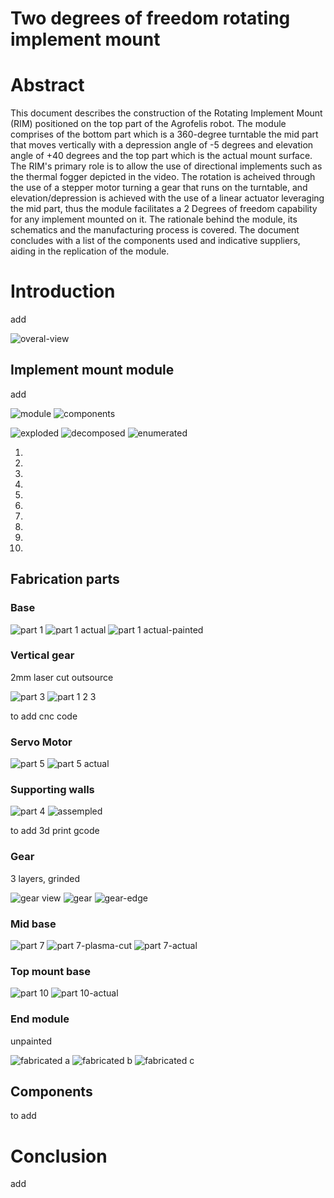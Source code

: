 # Two degrees of freedom rotating implement mount

# Abstract

This document describes the construction of the Rotating Implement Mount (RIM) positioned on the top part of the Agrofelis robot. The module comprises of the bottom part which is a 360-degree turntable the mid part that moves vertically with a depression angle of -5 degrees and elevation angle of +40 degrees and the top part which is the actual mount surface. The RIM's primary role is to allow the use of directional implements such as the thermal fogger depicted in the video. The rotation is acheived through the use of a stepper motor turning a gear that runs on the turntable, and elevation/depression is achieved with the use of a linear actuator leveraging the mid part, thus the module facilitates a 2 Degrees of freedom capability for any implement mounted on it. The rationale behind the module, its schematics and the manufacturing process is covered. The document concludes with a list of the components used and indicative suppliers, aiding in the replication of the module.

# Introduction

add

![overal-view](_figures/implement-2-degrees-rotating-mount-01-overal-view.png)

## Implement mount module 

add

![module](_figures/implement-2-degrees-rotating-mount-02-module.png)
![components](_figures/implement-2-degrees-rotating-mount-03-components.jpg)

![exploded](_figures/implement-2-degrees-rotating-mount-04-exploded.png)
![decomposed](_figures/implement-2-degrees-rotating-mount-05-decomposed.png)
![enumerated](_figures/implement-2-degrees-rotating-mount-06-enumerated.png)

1.
2.
3.
4.
5.
6.
7.
8.
9.
10.


## Fabrication parts

### Base

![part 1](_figures/implement-2-degrees-rotating-mount-07-part-1.png)
![part 1 actual](_figures/implement-2-degrees-rotating-mount-08-part-1-actual.jpg)
![part 1 actual-painted](_figures/implement-2-degrees-rotating-mount-09-part-1-actual-painted.jpg)

### Vertical gear

2mm laser cut outsource 

![part 3](_figures/implement-2-degrees-rotating-mount-10-part-3.png)
![part 1 2 3](_figures/implement-2-degrees-rotating-mount-11-part-1-2-3.jpg)

to add cnc code

### Servo Motor

![part 5](_figures/implement-2-degrees-rotating-mount-12-part-5.png)
![part 5 actual](_figures/implement-2-degrees-rotating-mount-13-part-5-actal.jpg)

### Supporting walls

![part 4](_figures/implement-2-degrees-rotating-mount-14-part-4.png)
![assempled](_figures/implement-2-degrees-rotating-mount-15-assempled.jpg)

to add 3d print gcode

### Gear 

3 layers, grinded 

![gear view](_figures/implement-2-degrees-rotating-mount-16-gear-view.jpg)
![gear](_figures/implement-2-degrees-rotating-mount-17-gear.jpg)
![gear-edge](_figures/implement-2-degrees-rotating-mount-18-gear-edge.jpg)

### Mid base

![part 7](_figures/implement-2-degrees-rotating-mount-19-part-7.png)
![part 7-plasma-cut](_figures/implement-2-degrees-rotating-mount-20-part-7-plasma-cut.jpg)
![part 7-actual](_figures/implement-2-degrees-rotating-mount-21-part-7-actual.jpg)

### Top mount base

![part 10](_figures/implement-2-degrees-rotating-mount-22-part-10.png)
![part 10-actual](_figures/implement-2-degrees-rotating-mount-23-part-10-actual.jpg)

### End module 

unpainted


![fabricated a](_figures/implement-2-degrees-rotating-mount-24-fabricated-a.jpg)
![fabricated b](_figures/implement-2-degrees-rotating-mount-25-fabricated-b.jpg)
![fabricated c](_figures/implement-2-degrees-rotating-mount-26-fabricated-c.jpg)

## Components

to add

# Conclusion

add

